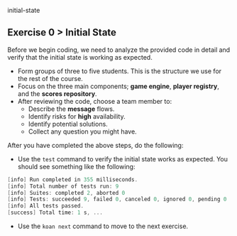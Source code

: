 initial-state

## Exercise 0 > Initial State

Before we begin coding, we need to analyze the provided code in detail and verify that the initial state is working as expected.

- Form groups of three to five students. This is the structure we use for the rest of the course.
- Focus on the three main components; **game engine**, **player registry**, and the **scores repository**.
- After reviewing the code, choose a team member to: 
    - Describe the **message** flows.
    - Identify risks for **high** availability.
    - Identify potential solutions.
    - Collect any question you might have.

After you have completed the above steps, do the following:

- Use the `test` command to verify the initial state works as expected. You should see something like the following:

```scala
[info] Run completed in 355 milliseconds.
[info] Total number of tests run: 9
[info] Suites: completed 2, aborted 0
[info] Tests: succeeded 9, failed 0, canceled 0, ignored 0, pending 0
[info] All tests passed.
[success] Total time: 1 s, ...
```

- Use the `koan next` command to move to the next exercise.
